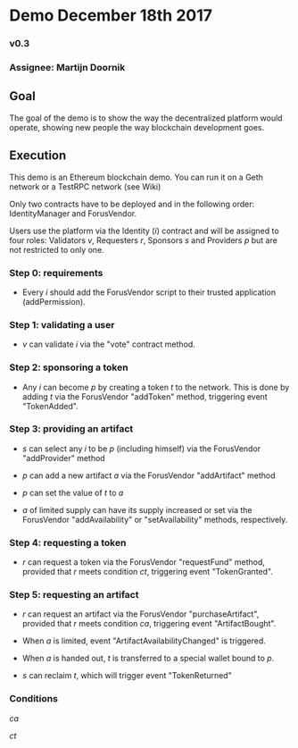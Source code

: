# Demo December 18th 2017
### v0.3

### Assignee: Martijn Doornik

## Goal
The goal of the demo is to show the way the decentralized platform would operate, showing 
new people the way blockchain development goes. 

## Execution

This demo is an Ethereum blockchain demo. You can run it on a Geth network or a TestRPC 
network (see Wiki)

Only two contracts have to be deployed and in the following order: IdentityManager and 
ForusVendor. 

Users use the platform via the Identity (_i_) contract and will be assigned to four 
roles: Validators _v_, Requesters _r_, Sponsors _s_ and Providers _p_ but are not 
restricted to only one. 

### Step 0: requirements

- Every _i_ should add the ForusVendor script to their trusted application (addPermission).

### Step 1: validating a user

- _v_ can validate _i_ via the "vote" contract method. 

### Step 2: sponsoring a token

- Any _i_ can become _p_ by creating a token _t_ to the network. This is done by adding 
_t_ via the ForusVendor "addToken" method, triggering event "TokenAdded". 

### Step 3: providing an artifact

- _s_ can select any _i_ to be _p_ (including himself) via the ForusVendor "addProvider"
 method

- _p_ can add a new artifact _a_ via the ForusVendor "addArtifact" method

- _p_ can set the value of _t_  to _a_

- _a_ of limited supply can have its supply increased or set via the ForusVendor 
"addAvailability" or "setAvailability" methods, respectively. 

### Step 4: requesting a token

- _r_ can request a token via the ForusVendor "requestFund" method, provided that
_r_ meets condition _ct_, triggering event "TokenGranted".

### Step 5: requesting an artifact

- _r_ can request an artifact via the ForusVendor "purchaseArtifact", provided that 
_r_ meets condition _ca_, triggering event "ArtifactBought".

- When _a_ is limited, event "ArtifactAvailabilityChanged" is triggered. 

- When _a_ is handed out, _t_ is transferred to a special wallet bound to _p_.

- _s_ can reclaim _t_, which will trigger event "TokenReturned"

### Conditions

_ca_

_ct_